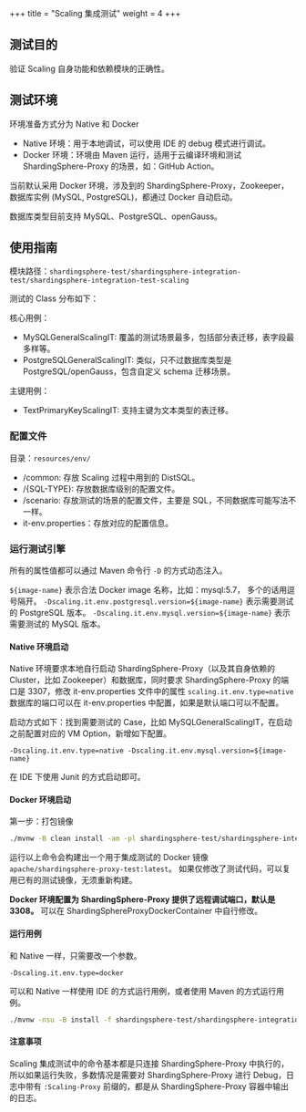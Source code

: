 +++
title = "Scaling 集成测试"
weight = 4
+++

## 测试目的

验证 Scaling 自身功能和依赖模块的正确性。

## 测试环境

环境准备方式分为 Native 和 Docker

- Native 环境：用于本地调试，可以使用 IDE 的 debug 模式进行调试。
- Docker 环境：环境由 Maven 运行，适用于云编译环境和测试 ShardingSphere-Proxy 的场景，如：GitHub Action。

当前默认采用 Docker 环境，涉及到的 ShardingSphere-Proxy，Zookeeper，数据库实例 (MySQL, PostgreSQL)，都通过 Docker 自动启动。

数据库类型目前支持 MySQL、PostgreSQL、openGauss。

## 使用指南

模块路径：`shardingsphere-test/shardingsphere-integration-test/shardingsphere-integration-test-scaling`

测试的 Class 分布如下：

核心用例：
- MySQLGeneralScalingIT: 覆盖的测试场景最多，包括部分表迁移，表字段最多样等。
- PostgreSQLGeneralScalingIT: 类似，只不过数据库类型是 PostgreSQL/openGauss，包含自定义 schema 迁移场景。

主键用例：

- TextPrimaryKeyScalingIT: 支持主键为文本类型的表迁移。


### 配置文件

目录：`resources/env/`
- /common: 存放 Scaling 过程中用到的 DistSQL。
- /{SQL-TYPE}: 存放数据库级别的配置文件。
- /scenario: 存放测试的场景的配置文件，主要是 SQL，不同数据库可能写法不一样。
- it-env.properties：存放对应的配置信息。

### 运行测试引擎

所有的属性值都可以通过 Maven 命令行 `-D` 的方式动态注入。

`${image-name}` 表示合法 Docker image 名称，比如：mysql:5.7， 多个的话用逗号隔开。
`-Dscaling.it.env.postgresql.version=${image-name}` 表示需要测试的 PostgreSQL 版本。
`-Dscaling.it.env.mysql.version=${image-name}` 表示需要测试的 MySQL 版本。

#### Native 环境启动

Native 环境要求本地自行启动 ShardingSphere-Proxy（以及其自身依赖的 Cluster，比如 Zookeeper）和数据库，同时要求 ShardingSphere-Proxy 的端口是 3307，修改 it-env.properties 文件中的属性 `scaling.it.env.type=native`
数据库的端口可以在 it-env.properties 中配置，如果是默认端口可以不配置。

启动方式如下：找到需要测试的 Case，比如 MySQLGeneralScalingIT，在启动之前配置对应的 VM Option，新增如下配置。

```
-Dscaling.it.env.type=native -Dscaling.it.env.mysql.version=${image-name}
```

在 IDE 下使用 Junit 的方式启动即可。

#### Docker 环境启动

第一步：打包镜像

```bash
./mvnw -B clean install -am -pl shardingsphere-test/shardingsphere-integration-test/shardingsphere-integration-test-scaling -Pit.env.docker -DskipTests
```

运行以上命令会构建出一个用于集成测试的 Docker 镜像 `apache/shardingsphere-proxy-test:latest`。
如果仅修改了测试代码，可以复用已有的测试镜像，无须重新构建。

**Docker 环境配置为 ShardingSphere-Proxy 提供了远程调试端口，默认是 3308。**
可以在 ShardingSphereProxyDockerContainer 中自行修改。

#### 运行用例

和 Native 一样，只需要改一个参数。

```
-Dscaling.it.env.type=docker
```

可以和 Native 一样使用 IDE 的方式运行用例，或者使用 Maven 的方式运行用例。

```bash
./mvnw -nsu -B install -f shardingsphere-test/shardingsphere-integration-test/shardingsphere-integration-test-scaling/pom.xml -Dscaling.it.env.type=DOCKER -Dscaling.it.env.mysql.version=${image-name}
```

#### 注意事项

Scaling 集成测试中的命令基本都是只连接 ShardingSphere-Proxy 中执行的，所以如果运行失败，多数情况是需要对 ShardingSphere-Proxy 进行 Debug，日志中带有 `:Scaling-Proxy` 前缀的，都是从 ShardingSphere-Proxy 容器中输出的日志。
